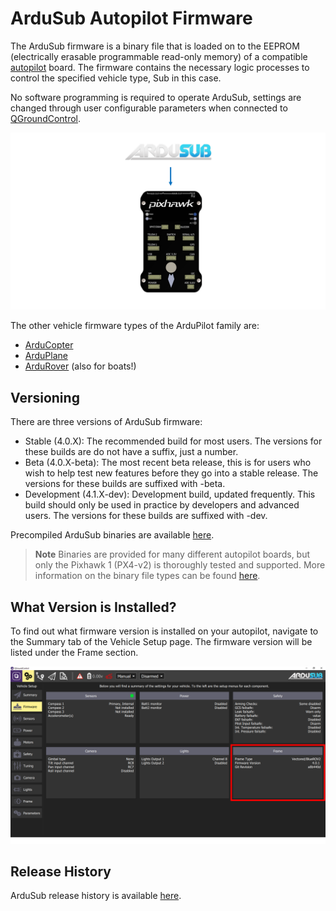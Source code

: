 # ArduSub Autopilot Firmware

The ArduSub firmware is a binary file that is loaded on to the EEPROM (electrically erasable programmable read-only memory) of a compatible [autopilot](/introduction/hardware-options/required-hardware/autopilot.md) board. The firmware contains the necessary logic processes to control the specified vehicle type, Sub in this case.

No software programming is required to operate ArduSub, settings are changed through user configurable parameters when connected to [QGroundControl](/introduction/required-software/qgroundcontrol-software.md).

<img src="/images/introduction/software/software-ardusub.png" class="img-responsive img-center" style="max-height:600px;">

The other vehicle firmware types of the ArduPilot family are:
* [ArduCopter](https://ardupilot.org/copter/index.html)
* [ArduPlane](https://ardupilot.org/plane/index.html)
* [ArduRover](https://ardupilot.org/rover/index.html) (also for boats!)

## Versioning

There are three versions of ArduSub firmware:

* Stable (4.0.X): The recommended build for most users. The versions for these builds are do not have a suffix, just a number.
* Beta (4.0.X-beta): The most recent beta release, this is for users who wish to help test new features before they go into a stable release. The versions for these builds are suffixed with -beta.
* Development (4.1.X-dev): Development build, updated frequently. This build should only be used in practice by developers and advanced users. The versions for these builds are suffixed with -dev.

Precompiled ArduSub binaries are available [here](https://firmware.ardupilot.org/Sub/). 

> **Note** Binaries are provided for many different autopilot boards, but only the Pixhawk 1 (PX4-v2) is thoroughly tested and supported. More information on the binary file types can be found [here](https://ardupilot.org/dev/docs/pre-built-binaries.html).

## What Version is Installed?

To find out what firmware version is installed on your autopilot, navigate to the Summary tab of the Vehicle Setup page. The firmware version will be listed under the Frame section.

<img src="/images/introduction/software/software-ardusub-version.png" class="img-responsive img-center" style="max-height:600px;">

## Release History

ArduSub release history is available [here](https://raw.githubusercontent.com/ArduPilot/ardupilot/master/ArduSub/ReleaseNotes.txt).

